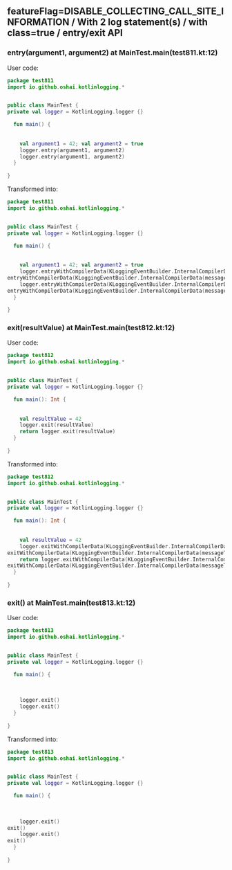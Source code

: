 ## featureFlag=DISABLE_COLLECTING_CALL_SITE_INFORMATION / With 2 log statement(s) / with class=true / entry/exit API



###  entry(argument1, argument2) at MainTest.main(test811.kt:12)

User code:
```kotlin
package test811
import io.github.oshai.kotlinlogging.*


public class MainTest {
private val logger = KotlinLogging.logger {}

  fun main() {
    
    
    val argument1 = 42; val argument2 = true
    logger.entry(argument1, argument2)
    logger.entry(argument1, argument2)
  }
  
}


```
  
Transformed into:
```kotlin
package test811
import io.github.oshai.kotlinlogging.*


public class MainTest {
private val logger = KotlinLogging.logger {}

  fun main() {
    
    
    val argument1 = 42; val argument2 = true
    logger.entryWithCompilerData(KLoggingEventBuilder.InternalCompilerData(messageTemplate = "entry(argument1, argument2)"))
entryWithCompilerData(KLoggingEventBuilder.InternalCompilerData(messageTemplate = "entry(argument1, argument2)"))
    logger.entryWithCompilerData(KLoggingEventBuilder.InternalCompilerData(messageTemplate = "entry(argument1, argument2)"))
entryWithCompilerData(KLoggingEventBuilder.InternalCompilerData(messageTemplate = "entry(argument1, argument2)"))
  }
  
}


```

###  exit(resultValue) at MainTest.main(test812.kt:12)

User code:
```kotlin
package test812
import io.github.oshai.kotlinlogging.*


public class MainTest {
private val logger = KotlinLogging.logger {}

  fun main(): Int {
    
    
    val resultValue = 42
    logger.exit(resultValue)
    return logger.exit(resultValue)
  }
  
}


```
  
Transformed into:
```kotlin
package test812
import io.github.oshai.kotlinlogging.*


public class MainTest {
private val logger = KotlinLogging.logger {}

  fun main(): Int {
    
    
    val resultValue = 42
    logger.exitWithCompilerData(KLoggingEventBuilder.InternalCompilerData(messageTemplate = "exit(resultValue)"))
exitWithCompilerData(KLoggingEventBuilder.InternalCompilerData(messageTemplate = "exit(resultValue)"))
    return logger.exitWithCompilerData(KLoggingEventBuilder.InternalCompilerData(messageTemplate = "exit(resultValue)"))
exitWithCompilerData(KLoggingEventBuilder.InternalCompilerData(messageTemplate = "exit(resultValue)"))
  }
  
}


```

###  exit() at MainTest.main(test813.kt:12)

User code:
```kotlin
package test813
import io.github.oshai.kotlinlogging.*


public class MainTest {
private val logger = KotlinLogging.logger {}

  fun main() {
    
    
    
    logger.exit()
    logger.exit()
  }
  
}


```
  
Transformed into:
```kotlin
package test813
import io.github.oshai.kotlinlogging.*


public class MainTest {
private val logger = KotlinLogging.logger {}

  fun main() {
    
    
    
    logger.exit()
exit()
    logger.exit()
exit()
  }
  
}


```
